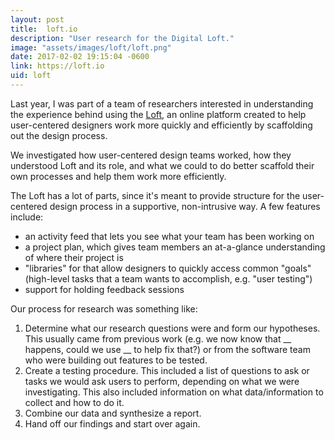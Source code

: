 ```yaml
---
layout: post
title:  loft.io
description: "User research for the Digital Loft."
image: "assets/images/loft/loft.png"
date: 2017-02-02 19:15:04 -0600
link: https://loft.io
uid: loft
---
```

Last year, I was part of a team of researchers interested in understanding the experience behind using the [Loft](https://loft.io), an online platform created to help user-centered designers work more quickly and efficiently by scaffolding out the design process.

We investigated how user-centered design teams worked, how they understood Loft and its role, and what we could to do better scaffold their own processes and help them work more efficiently.

The Loft has a lot of parts, since it's meant to provide structure for the user-centered design process in a supportive, non-intrusive way. A few features include:

- an activity feed that lets you see what your team has been working on
- a project plan, which gives team members an at-a-glance understanding of where their project is
- "libraries" for that allow designers to quickly access common "goals" (high-level tasks that a team wants to accomplish, e.g. "user testing")
- support for holding feedback sessions

Our process for research was something like:

1. Determine what our research questions were and form our hypotheses. This usually came from previous work (e.g. we now know that __ happens, could we use __ to help fix that?) or from the software team who were building out features to be tested.
2. Create a testing procedure. This included a list of questions to ask or tasks we would ask users to perform, depending on what we were investigating. This also included information on what data/information to collect and how to do it.
3. Combine our data and synthesize a report.
4. Hand off our findings and start over again.

